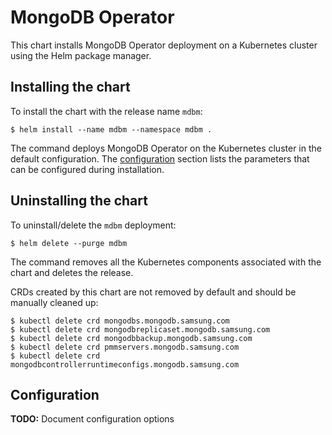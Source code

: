 # MongoDB Operator

This chart installs MongoDB Operator deployment on a Kubernetes cluster using
the Helm package manager.

## Installing the chart

To install the chart with the release name `mdbm`:

```
$ helm install --name mdbm --namespace mdbm .
```

The command deploys MongoDB Operator on the Kubernetes cluster in the default
configuration. The [configuration](#configuration) section lists the parameters
that can be configured during installation.

## Uninstalling the chart

To uninstall/delete the `mdbm` deployment:

```
$ helm delete --purge mdbm
```

The command removes all the Kubernetes components associated with the chart and
deletes the release.

CRDs created by this chart are not removed by default and should be manually
cleaned up:

```
$ kubectl delete crd mongodbs.mongodb.samsung.com
$ kubectl delete crd mongodbreplicaset.mongodb.samsung.com
$ kubectl delete crd mongodbbackup.mongodb.samsung.com
$ kubectl delete crd pmmservers.mongodb.samsung.com
$ kubectl delete crd mongodbcontrollerruntimeconfigs.mongodb.samsung.com
```

## Configuration

**TODO:** Document configuration options
